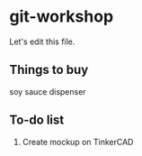 # git-workshop
Let's edit this file.

## Things to buy

soy sauce dispenser



## To-do list
1. Create mockup on TinkerCAD
